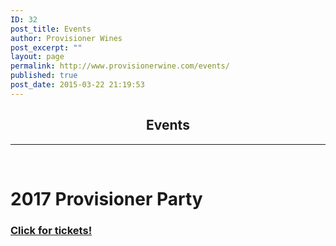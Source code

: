 ```yaml
---
ID: 32
post_title: Events
author: Provisioner Wines
post_excerpt: ""
layout: page
permalink: http://www.provisionerwine.com/events/
published: true
post_date: 2015-03-22 21:19:53
---
```

<h2 style="text-align: center;">Events</h2>
<hr>
&nbsp;

<h1>2017 Provisioner Party</h1>
<h3><a href="https://www.azstronghold.com/product/2017-Provisioner-Party-Ticket">Click for tickets!</a></h3><br>

&nbsp;